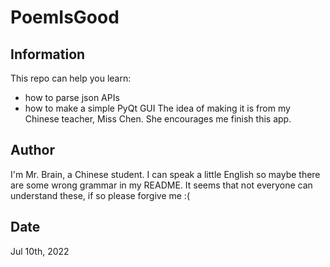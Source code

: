 # PoemIsGood

## Information

This repo can help you learn:

- how to parse json APIs
- how to make a simple PyQt GUI
  The idea of making it is from my Chinese teacher, Miss Chen. She encourages me finish this app.

## Author

I'm Mr. Brain, a Chinese student.
I can speak a little English so maybe there are some wrong grammar in my README.
It seems that not everyone can understand these, if so please forgive me :(

## Date

Jul 10th, 2022
